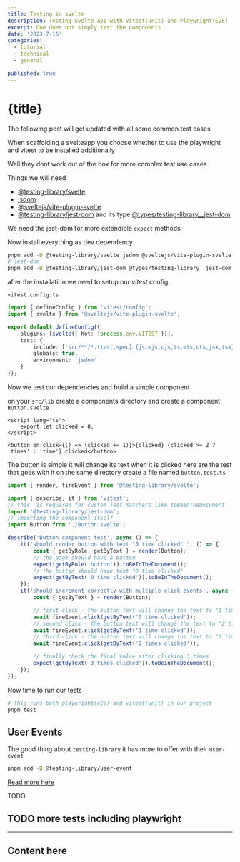 ```yaml
---
title: Testing in svelte
description: Testing Svelte App with Vitest(unit) and Playwright(E2E)
excerpt: One does not simply test the components
date: '2023-7-16'
categories:
  - tutorial
  - technical
  - general

published: true
---
```


# {title}

The following post will get updated with all some common test cases

When scaffolding a svelteapp you choose whether to use the playwright and vitest to be installed additionally

Well they dont work out of the box for more complex test use cases

Things we will need

- [@testing-library/svelte](https://github.com/testing-library/svelte-testing-library)
- [jsdom](https://github.com/jsdom/jsdom)
- [@sveltejs/vite-plugin-svelte](https://github.com/sveltejs/vite-plugin-svelte)
- [@testing-library/jest-dom](https://github.com/testing-library/jest-dom) and its type [@types/testing-library\_\_jest-dom](https://www.npmjs.com/package/@types/testing-library__jest-dom)

We need the jest-dom for more extendible `expect` methods

Now install everything as dev dependency

```sh
pnpm add -D @testing-library/svelte jsdom @sveltejs/vite-plugin-svelte
# jest-dom
pnpm add -D @testing-library/jest-dom @types/testing-library__jest-dom
```

after the installation we need to setup our _vitest_ config

`vitest.config.ts`

```ts
import { defineConfig } from 'vitest/config';
import { svelte } from '@sveltejs/vite-plugin-svelte';

export default defineConfig({
	plugins: [svelte({ hot: !process.env.VITEST })],
	test: {
		include: ['src/**/*.{test,spec}.{js,mjs,cjs,ts,mts,cts,jsx,tsx}'],
		globals: true,
		environment: 'jsdom'
	}
});
```

Now we test our dependencies and build a simple component

on your `src/lib` create a components directory and create a component `Button.svelte`

```svelte
<script lang="ts">
	export let clicked = 0;
</script>

<button on:click={() => (clicked += 1)}>{clicked} {clicked >= 2 ? 'times' : 'time'} clicked</button>
```

The button is simple it will change its text when it is clicked here are the test that goes with it
on the same directory create a file named `button.test.ts`

```ts
import { render, fireEvent } from '@testing-library/svelte';

import { describe, it } from 'vitest';
// this  is required for custom jest matchers like toBeInTheDocument
import '@testing-library/jest-dom';
// importing the component itself
import Button from './Button.svelte';

describe('Button component test', async () => {
	it('should render button with text "0 time clicked" ', () => {
		const { getByRole, getByText } = render(Button);
		// the page should have a button
		expect(getByRole('button')).toBeInTheDocument();
		// the button should have text "0 time clicked"
		expect(getByText('0 time clicked')).toBeInTheDocument();
	});
	it('should increment correctly with multiple click events', async () => {
		const { getByText } = render(Button);

		// first click - the button text will change the text to "1 time clicked"
		await fireEvent.click(getByText('0 time clicked'));
		// second click - the button text will change the text to "2 times clicked"
		await fireEvent.click(getByText('1 time clicked'));
		// third click - the button text will change the text to "3 times clicked"
		await fireEvent.click(getByText('2 times clicked'));

		// finally check the final value after clicking 3 times
		expect(getByText('3 times clicked')).toBeInTheDocument();
	});
});
```

Now time to run our tests

```sh
# This runs both playwright(e2e) and vitest(unit) in our project
pnpm test
```

## User Events

The good thing about `testing-library` it has more to offer with their `user-event`

```sh
pnpm add -D @testing-library/user-event
```

[Read more here](https://testing-library.com/docs/user-event/setup)

TODO

## TODO more tests including playwright

---

## Content here
